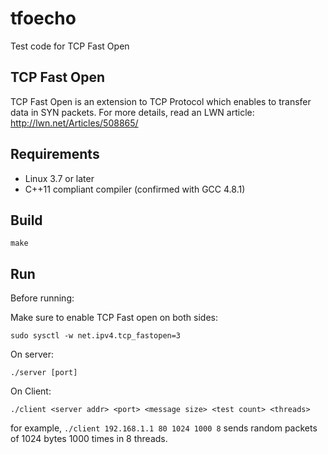 tfoecho
=======

Test code for TCP Fast Open

## TCP Fast Open

TCP Fast Open is an extension to TCP Protocol which enables to transfer data in SYN packets.
For more details, read an LWN article: http://lwn.net/Articles/508865/

## Requirements

- Linux 3.7 or later
- C++11 compliant compiler (confirmed with GCC 4.8.1)

## Build

    make

## Run

Before running:

Make sure to enable TCP Fast open on both sides:

    sudo sysctl -w net.ipv4.tcp_fastopen=3

On server:

    ./server [port]

On Client:

    ./client <server addr> <port> <message size> <test count> <threads>

for example, `./client 192.168.1.1 80 1024 1000 8` sends random packets of 1024 bytes 1000 times in 8 threads.
